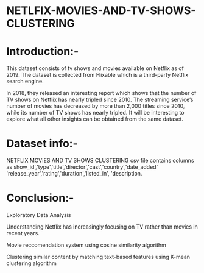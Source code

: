 # NETLFIX-MOVIES-AND-TV-SHOWS-CLUSTERING

# Introduction:-

This dataset consists of tv shows and movies available on Netflix as of 2019. The dataset is collected from Flixable which is a third-party Netflix search engine.

In 2018, they released an interesting report which shows that the number of TV shows on Netflix has nearly tripled since 2010. The streaming service’s number of movies has decreased by more than 2,000 titles since 2010, while its number of TV shows has nearly tripled. It will be interesting to explore what all other insights can be obtained from the same dataset.

# Dataset info:-

NETFLIX MOVIES AND TV SHOWS CLUSTERING csv file contains columns as show_id','type','title','director','cast','country','date_added' 'release_year','rating','duration','listed_in', 'description.

# Conclusion:-

Exploratory Data Analysis

Understanding Netflix has increasingly focusing on TV rather than movies in recent years.

Movie reccomendation system using cosine similarity algorithm

Clustering similar content by matching text-based features using K-mean clustering algorithm
